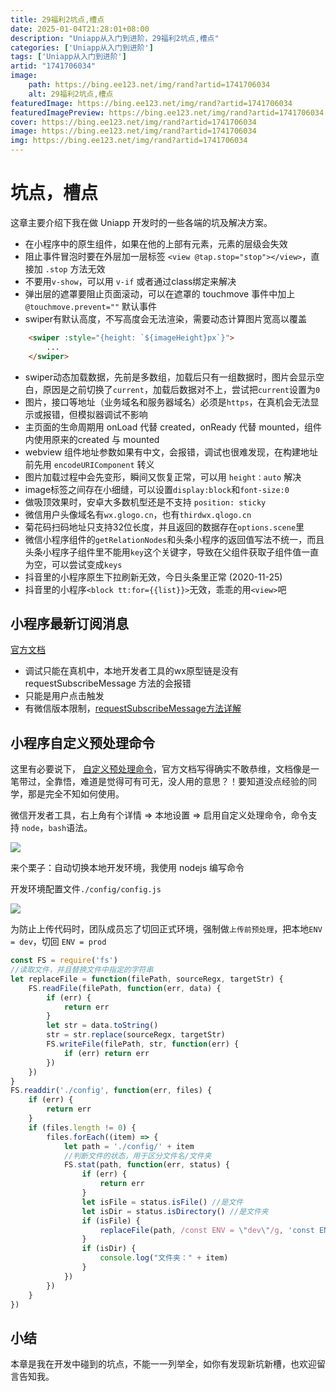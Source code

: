 ```yaml
---
title: 29福利2坑点,槽点
date: 2025-01-04T21:28:01+08:00
description: "Uniapp从入门到进阶，29福利2坑点,槽点"
categories: ['Uniapp从入门到进阶']
tags: ['Uniapp从入门到进阶']
artid: "1741706034"
image:
    path: https://bing.ee123.net/img/rand?artid=1741706034
    alt: 29福利2坑点,槽点
featuredImage: https://bing.ee123.net/img/rand?artid=1741706034
featuredImagePreview: https://bing.ee123.net/img/rand?artid=1741706034
cover: https://bing.ee123.net/img/rand?artid=1741706034
image: https://bing.ee123.net/img/rand?artid=1741706034
img: https://bing.ee123.net/img/rand?artid=1741706034
---
```


# 坑点，槽点

这章主要介绍下我在做 Uniapp 开发时的一些各端的坑及解决方案。

* 在小程序中的原生组件，如果在他的上部有元素，元素的层级会失效
* 阻止事件冒泡时要在外层加一层标签 `<view @tap.stop="stop"></view>`，直接加 `.stop` 方法无效
* 不要用`v-show`，可以用 `v-if` 或者通过class绑定来解决
* 弹出层的遮罩要阻止页面滚动，可以在遮罩的 touchmove 事件中加上 `@touchmove.prevent=""` 默认事件
* swiper有默认高度，不写高度会无法渲染，需要动态计算图片宽高以覆盖

```html
    <swiper :style="{height: `${imageHeight}px`}">
        ...
    </swiper>
```

* swiper动态加载数据，先前是多数组，加载后只有一组数据时，图片会显示空白，原因是之前切换了`current`，加载后数据对不上，尝试把`current`设置为`0`
* 图片，接口等地址（业务域名和服务器域名）必须是`https`，在真机会无法显示或报错，但模拟器调试不影响
* 主页面的生命周期用 onLoad 代替 created，onReady 代替 mounted，组件内使用原来的created 与 mounted
* webview 组件地址参数如果有中文，会报错，调试也很难发现，在构建地址前先用 `encodeURIComponent` 转义
* 图片加载过程中会先变形，瞬间又恢复正常，可以用 `height：auto` 解决
* image标签之间存在小细缝，可以设置`display:block`和`font-size:0`
* 做吸顶效果时，安卓大多数机型还是不支持 `position: sticky`
* 微信用户头像域名有`wx.glogo.cn`，也有`thirdwx.qlogo.cn`
* 菊花码扫码地址只支持32位长度，并且返回的数据存在`options.scene`里
* 微信小程序组件的`getRelationNodes`和头条小程序的返回值写法不统一，而且头条小程序子组件里不能用`key`这个关键字，导致在父组件获取子组件值一直为空，可以尝试变成`keys`
* 抖音里的小程序原生下拉刷新无效，今日头条里正常 (2020-11-25)
* 抖音里的小程序`<block tt:for={{list}}>`无效，乖乖的用`<view>`吧

## 小程序最新订阅消息

[官方文档](https://developers.weixin.qq.com/miniprogram/dev/framework/open-ability/subscribe-message.html)  

* 调试只能在真机中，本地开发者工具的wx原型链是没有 requestSubscribeMessage 方法的会报错
* 只能是用户点击触发
* 有微信版本限制，[requestSubscribeMessage方法详解](https://developers.weixin.qq.com/miniprogram/dev/api/open-api/subscribe-message/wx.requestSubscribeMessage.html)

## 小程序自定义预处理命令

这里有必要说下， [自定义预处理命令](https://developers.weixin.qq.com/miniprogram/dev/devtools/debug.html#%E8%87%AA%E5%AE%9A%E4%B9%89%E9%A2%84%E5%A4%84%E7%90%86)，官方文档写得确实不敢恭维，文档像是一笔带过，全靠悟，难道是觉得可有可无，没人用的意思？！要知道没点经验的同学，那是完全不知如何使用。

微信开发者工具，右上角有个详情 => 本地设置 => 启用自定义处理命令，命令支持 `node`，`bash`语法。

![](https://p3-juejin.byteimg.com/tos-cn-i-k3u1fbpfcp/eddf7e64e1bf4a678fe33efaee6413f3~tplv-k3u1fbpfcp-zoom-1.image)

来个栗子：自动切换本地开发环境，我使用 nodejs 编写命令

开发环境配置文件`./config/config.js`

![](https://p3-juejin.byteimg.com/tos-cn-i-k3u1fbpfcp/33ffc79ba8d944b9a01c84afd24e866b~tplv-k3u1fbpfcp-zoom-1.image)

为防止上传代码时，团队成员忘了切回正式环境，强制做`上传前预处理`，把本地`ENV = dev`，切回 `ENV = prod`

```js
const FS = require('fs')
//读取文件，并且替换文件中指定的字符串
let replaceFile = function(filePath, sourceRegx, targetStr) {
    FS.readFile(filePath, function(err, data) {
        if (err) {
            return err
        }
        let str = data.toString()
        str = str.replace(sourceRegx, targetStr)
        FS.writeFile(filePath, str, function(err) {
            if (err) return err
        })
    })
}
FS.readdir('./config', function(err, files) {
    if (err) {
        return err
    }
    if (files.length != 0) {
        files.forEach((item) => {
            let path = './config/' + item
            //判断文件的状态，用于区分文件名/文件夹
            FS.stat(path, function(err, status) {
                if (err) {
                    return err
                }
                let isFile = status.isFile() //是文件
                let isDir = status.isDirectory() //是文件夹
                if (isFile) {
                    replaceFile(path, /const ENV = \"dev\"/g, 'const ENV = \"prod\"')
                }
                if (isDir) {
                    console.log("文件夹：" + item)
                }
            })
        })
    }
})
```

## 小结

本章是我在开发中碰到的坑点，不能一一列举全，如你有发现新坑新槽，也欢迎留言告知我。
